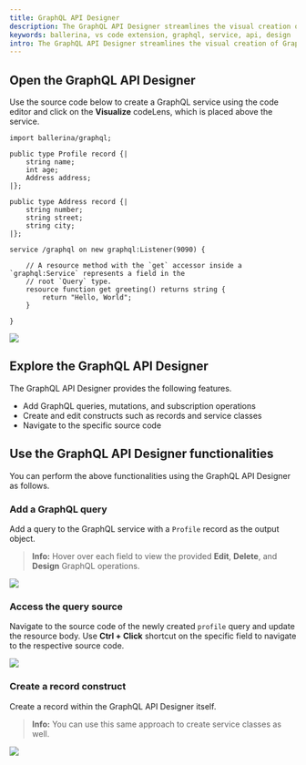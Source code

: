 ```yaml
---
title: GraphQL API Designer
description: The GraphQL API Designer streamlines the visual creation of GraphQL APIs in Ballerina. This powerful tool simplifies understanding and navigating of complex GraphQL services and lets you browse through them effortlessly without examining the code directly.
keywords: ballerina, vs code extension, graphql, service, api, design
intro: The GraphQL API Designer streamlines the visual creation of GraphQL APIs in Ballerina. This powerful tool simplifies understanding and navigating of complex GraphQL services and lets you browse through them effortlessly without examining the code directly.
---
```


## Open the GraphQL API Designer 

Use the source code below to create a GraphQL service using the code editor and click on the **Visualize** codeLens, which is placed above the service. 

```ballerina
import ballerina/graphql;

public type Profile record {|
    string name;
    int age;
    Address address;
|};

public type Address record {|
    string number;
    string street;
    string city;
|};

service /graphql on new graphql:Listener(9090) {

    // A resource method with the `get` accessor inside a `graphql:Service` represents a field in the
    // root `Query` type.
    resource function get greeting() returns string {
        return "Hello, World";
    }

}
```

<img src="/learn/images/vs-code-extension/visual-programming/graphql-designer/visualize.gif" class="cInlineImage-full"/>

## Explore the GraphQL API Designer 

The GraphQL API Designer provides the following features.

- Add GraphQL queries, mutations, and subscription operations
- Create and edit constructs such as records and service classes
- Navigate to the specific source code

## Use the GraphQL API Designer functionalities

You can perform the above functionalities using the GraphQL API Designer as follows.

### Add a GraphQL query

Add a query to the GraphQL service with a `Profile` record as the output object.

>**Info:** Hover over each field to view the provided **Edit**, **Delete**, and **Design** GraphQL operations.

<img src="/learn/images/vs-code-extension/visual-programming/graphql-designer/query-creation.gif" class="cInlineImage-full"/> 

### Access the query source

Navigate to the source code of the newly created `profile` query and update the resource body. Use **Ctrl + Click** shortcut on the specific field to navigate to the respective source code. 

<img src="/learn/images/vs-code-extension/visual-programming/graphql-designer/navigate.gif" class="cInlineImage-full"/>

### Create a record construct

Create a record within the GraphQL API Designer itself.

>**Info:** You can use this same approach to create service classes as well.

<img src="/learn/images/vs-code-extension/visual-programming/graphql-designer/add-new-construct.gif" class="cInlineImage-full"/>
